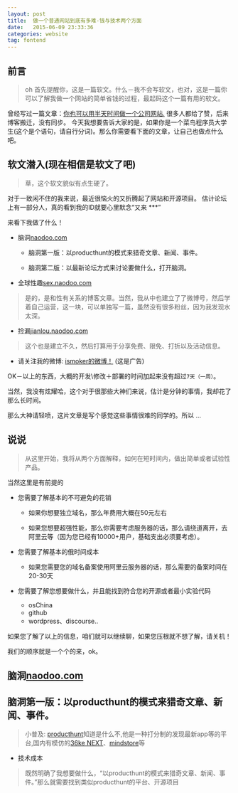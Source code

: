 ```yaml
---
layout: post
title:  做一个普通网站到底有多难-钱与技术两个方面
date:   2015-06-09 23:33:36
categories: website
tag: fontend
---
```


## 前言

> oh 首先提醒你，这是一篇软文。什么－我不会写软文，也对，这是一篇你可以了解我做一个网站的简单省钱的过程，最起码这个一篇有用的软文。

曾经写过一篇文章：[你也可以用半天时间做一个公司网站.](http://cindyfn.com/post/2014/10/14/make-a-company-websit.html) 很多人都给了赞，后来博客搬迁，没有同步。
今天我想要告诉大家的是，如果你是一个菜鸟程序员大学生(这个是个语句，请自行分词)。那么你需要看下面的文章，让自己也做点什么吧。


## 软文潜入(现在相信是软文了吧)

> 草，这个软文貌似有点生硬了。

对于一致闲不住的我来说，最近很恼火的又折腾起了网站和开源项目。
估计论坛上有一部分人，真的看到我的ID就要心里默念“又来 ***”

来看下我做了什么！

- 脑洞[naodoo.com](http://naodoo.com/)

	- 脑洞第一版：以producthunt的模式来猎奇文章、新闻、事件。

	- 脑洞第二版：以最新论坛方式来讨论要做什么，打开脑洞。

- 全球性趣[sex.naodoo.com](http://sex.naodoo.com/)

> 是的，是和性有关系的博客文章。当然，我从中也建立了了微博号，然后学着自己运营，这一块，可以单独写一篇，虽然没有很多粉丝，因为我发现水太深。

- 捡漏[jianlou.naodoo.com](http://sex.naodoo.com)

> 这个也是建立不久，然后打算用于分享免费、限免、打折以及活动信息。

- 请关注我的微博: [ismoker的微博！](http://weibo.com/u/2210641970) (这是广告)

OK－以上的东西，大概的开发\修改＋部署的时间加起来没有超过`7天（一周）`。

当然，我没有炫耀哈，这个对于很那些大神们来说，估计是分钟的事情，我却花了那么长时间。

那么大神请轻喷，这片文章是写个感觉这些事情很难的同学的。所以 ...



## 说说

> 从这里开始，我将从两个方面解释，如何在短时间内，做出简单或者试验性产品。

当然这里是有前提的

* 您需要了解基本的不可避免的花销

  * 如果你想要独立域名，那么年费用大概在50元左右

  * 如果您想要超强性能，那么你需要考虑服务器的话，那么请绕道离开，去阿里云等（因为您已经有10000+用户，基础支出必须要考虑）。

* 您需要了解基本的俄时间成本

  * 如果您需要您的域名备案使用阿里云服务器的话，那么需要的备案时间在20-30天

* 您需要了解您想要做什么，并且能找到符合您的开源或者最小实验代码
  
  * osChina
  * github
  * wordpress、discourse..

如果您了解了以上的信息，咱们就可以继续聊，如果您压根就不想了解，请关机！

我们的顺序就是一个个的来，ok。

## 脑洞[naodoo.com](http://naodoo.com/)

## 脑洞第一版：以producthunt的模式来猎奇文章、新闻、事件。

> 小普及:  [producthunt](producthunt.com)知道是什么不,他是一种打分制的发现最新app等的平台,国内有模仿的[36ke NEXT](http://next.36kr.com/)、[mindstore](http://mindstore.io/)等

- 技术成本

> 既然明确了我想要做什么，“以producthunt的模式来猎奇文章、新闻、事件。”那么就需要找到类似producthunt的平台、开源项目


































